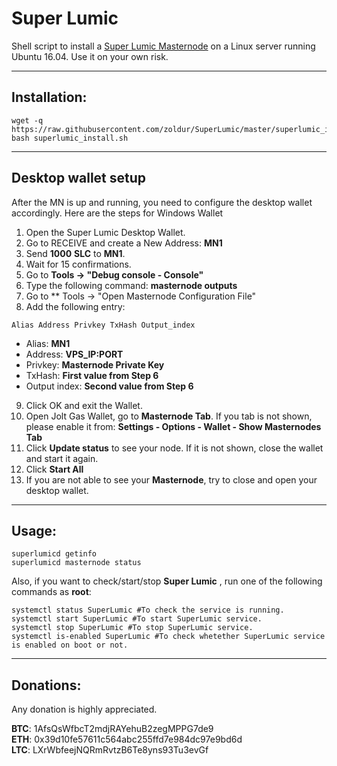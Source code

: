 # Super Lumic
Shell script to install a [Super Lumic Masternode](https://superlumic.co/) on a Linux server running Ubuntu 16.04. Use it on your own risk.
***

## Installation:
```
wget -q https://raw.githubusercontent.com/zoldur/SuperLumic/master/superlumic_install.sh  
bash superlumic_install.sh  
```
***

## Desktop wallet setup

After the MN is up and running, you need to configure the desktop wallet accordingly. Here are the steps for Windows Wallet
1. Open the Super Lumic Desktop Wallet.
2. Go to RECEIVE and create a New Address: **MN1**
3. Send **1000** **SLC** to **MN1**.
4. Wait for 15 confirmations.
5. Go to **Tools -> "Debug console - Console"**
6. Type the following command: **masternode outputs**
7. Go to  ** Tools -> "Open Masternode Configuration File"
8. Add the following entry:
```
Alias Address Privkey TxHash Output_index
```
* Alias: **MN1**
* Address: **VPS_IP:PORT**
* Privkey: **Masternode Private Key**
* TxHash: **First value from Step 6**
* Output index:  **Second value from Step 6**
9. Click OK and exit the Wallet.
10. Open Jolt Gas Wallet, go to **Masternode Tab**. If you tab is not shown, please enable it from: **Settings - Options - Wallet - Show Masternodes Tab**
11. Click **Update status** to see your node. If it is not shown, close the wallet and start it again.
10. Click **Start All**
11. If you are not able to see your **Masternode**, try to close and open your desktop wallet.
***

## Usage:
```
superlumicd getinfo
superlumicd masternode status
```

Also, if you want to check/start/stop **Super Lumic** , run one of the following commands as **root**:

```
systemctl status SuperLumic #To check the service is running.
systemctl start SuperLumic #To start SuperLumic service.
systemctl stop SuperLumic #To stop SuperLumic service.
systemctl is-enabled SuperLumic #To check whetether SuperLumic service is enabled on boot or not.
```
***

## Donations:  

Any donation is highly appreciated.  


**BTC**: 1AfsQsWfbcT2mdjRAYehuB2zegMPPG7de9  
**ETH**: 0x39d10fe57611c564abc255ffd7e984dc97e9bd6d  
**LTC**: LXrWbfeejNQRmRvtzB6Te8yns93Tu3evGf
